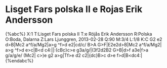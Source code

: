 # Lisget Fars polska II e Rojas Erik Andersson

{%abc%}
X:1
T:Lisget Fars polska II
T:e Röjås Erik Andersson
R:Polska
O:Boda, Dalarna
Z:Lars Ljunggren, 2013-02-28
Q:90
M:3/4
L:1/8
K:C
G2 e2 d>B|Mc2 a^f/a/Mg2|a>g ^f>d e2|cd/c/ B>A G>F|E2e2d>B|Mc2 a^f/a/Mg2|
a>g ^f>d e>c|B<d c4:||:{cBc}c>e g3a/g/|(3f2d2B2 G>B|d>f a3e|f>a g/a/g/e/ (Mc2|
c>)e g2 a>g|Tf>e d2 c2|{dc}B>c d>e f>d|B<dc4:|
{%endabc%}
